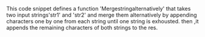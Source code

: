 This code snippet defines a function 'Mergestringalternatively' that takes two input strings'str1' and 'str2' 
and merge them alternatively by appending characters one by one from each string until one string is exhousted. 
then ,it appends the remaining characters of both strings to the res. 
